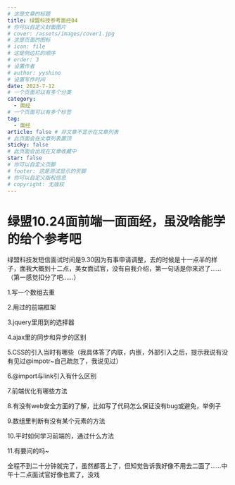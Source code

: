 ```yaml
---
# 这是文章的标题
title: 绿盟科技参考面经04
# 你可以自定义封面图片
# cover: /assets/images/cover1.jpg
# 这是页面的图标
# icon: file
# 这是侧边栏的顺序
# order: 3
# 设置作者
# author: yyshino
# 设置写作时间
date: 2023-7-12
# 一个页面可以有多个分类
category:
  - 面经
# 一个页面可以有多个标签
tag:
  - 面经
article: false # 非文章不显示在文章列表
# 此页面会在文章列表置顶
sticky: false
# 此页面会出现在文章收藏中
star: false
# 你可以自定义页脚
# footer: 这是测试显示的页脚
# 你可以自定义版权信息
# copyright: 无版权
---
```


# 绿盟10.24面前端一面面经，虽没啥能学的给个参考吧

绿盟科技发短信面试时间是9.30因为有事申请调整，去的时候是十一点半的样子，面我大概到十二点，美女面试官，没有自我介绍，第一句话是你来迟了……（第一感觉扣分了吧……）

1.写一个数组去重

2.用过的前端框架

3.jquery里用到的选择器

4.ajax里的同步和异步的区别

5.CSS的引入当时有哪些（我具体答了内联，内嵌，外部引入之后，提示我说有没有见过@impotr~自己疏忽了，我说见过）

6.@import与link引入有什么区别

7.前端优化有哪些方法

8.有没有web安全方面的了解，比如写了代码怎么保证没有bug或避免，举例子

9.数组里判断有没有某个元素的方法

10.平时如何学习前端的，通过什么方法

11.有要问的吗~

全程不到二十分钟就完了，虽然都答上了，但知觉告诉我好像不用去二面了……中午十二点面试官好像也累了，没戏